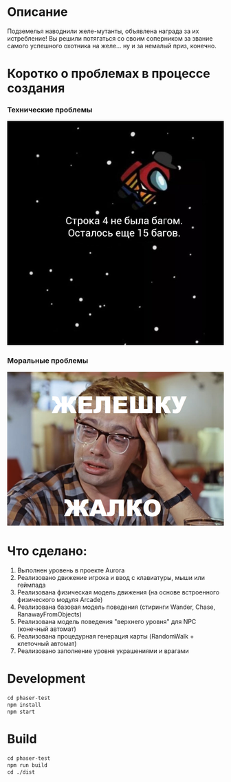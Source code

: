 # Описание
Подземелья наводнили желе-мутанты, объявлена награда за их истребление! 
Вы решили потягаться со своим соперником за звание самого успешного охотника на желе... ну и за немалый приз, конечно.

# Коротко о проблемах в процессе создания

### Технические проблемы
![alt text](img/bugs.jpg) 

### Моральные проблемы
![alt text](img/shurik.jpg) 
   
# Что сделано:
1. Выполнен уровень в проекте Aurora 
2. Реализовано движение игрока и ввод с клавиатуры, мыши или геймпада 
3. Реализована физическая модель движения (на основе встроенного физического модуля Arcade)
4. Реализована базовая модель поведения (стиринги Wander, Chase, RanawayFromObjects) 
5. Реализована модель поведения "верхнего уровня" для NPC (конечный автомат) 
6. Реализована процедурная генерация карты (RandomWalk + клеточный автомат) 
7. Реализовано заполнение уровня украшениями и врагами
    
# Development

```
cd phaser-test
npm install
npm start
```

# Build

```
cd phaser-test
npm run build
cd ./dist
```


